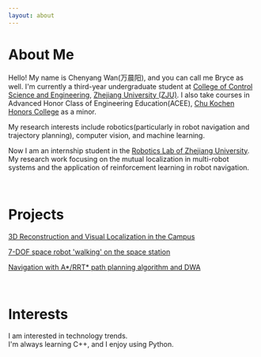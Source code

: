 ```yaml
---
layout: about 
---
```


# About Me
Hello! My name is Chenyang Wan(万晨阳), and you can call me Bryce as well. I'm currently a third-year undergraduate student at [College of Control Science and Engineering](http://www.cse.zju.edu.cn/cseenglish/main.htm), [Zhejiang University (ZJU)](https://www.zju.edu.cn/english/). I also take courses in Advanced Honor Class of Engineering Education(ACEE), [Chu Kochen Honors College](http://ckc.zju.edu.cn/ckcen/_t1906/main.psp) as a minor. 

My research interests include robotics(particularly in robot navigation and trajectory planning), computer vision, and machine learning.

Now I am an internship student in the [Robotics Lab of Zhejiang University](https://github.com/ZJU-Robotics-Lab). My research work focusing on the mutual localization in multi-robot systems and the application of reinforcement learning in robot navigation.

<br/>

<!-- # Research Experience -->

# Projects

<a href="/2024-01-09/3D-reconstruction-and-visual-localization-of-the-campus">3D Reconstruction and Visual Localization in the Campus</a>

<a href="/2023-12-18/7-DOF-space-robot">7-DOF space robot 'walking' on the space station</a>

<a href="/2023-06-10/wheeled-robot-navigation">Navigation with A\*/RRT\* path planning algorithm and DWA</a>

<br/>

# Interests
I am interested in technology trends.  
I'm always learning C++, and I enjoy using Python.  

